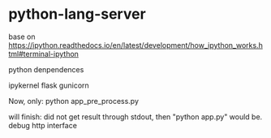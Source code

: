 # python-lang-server

base on https://ipython.readthedocs.io/en/latest/development/how_ipython_works.html#terminal-ipython

python denpendences

ipykernel
flask
gunicorn

Now, only:
python app_pre_process.py

will finish:
did not get result through stdout, then "python app.py" would be.
debug http interface